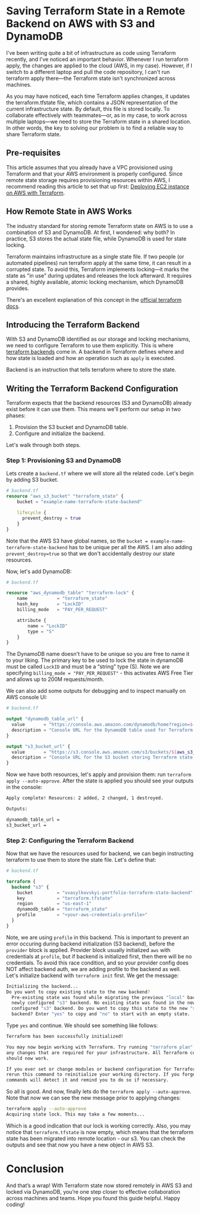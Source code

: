 # Saving Terraform State in a Remote Backend on AWS with S3 and DynamoDB

I've been writing quite a bit of infrastructure as code using Terraform recently, and I've noticed an important behavior. Whenever I run terraform apply, the changes are applied to the cloud (AWS, in my case). However, if I switch to a different laptop and pull the code repository, I can't run terraform apply there—the Terraform state isn't synchronized across machines.

As you may have noticed, each time Terraform applies changes, it updates the terraform.tfstate file, which contains a JSON representation of the current infrastructure state. By default, this file is stored locally. To collaborate effectively with teammates—or, as in my case, to work across multiple laptops—we need to store the Terraform state in a shared location. In other words, the key to solving our problem is to find a reliable way to share Terraform state.

## Pre-requisites

This article assumes that you already have a VPC provisioned using Terraform and that your AWS environment is properly configured. Since remote state storage requires provisioning resources within AWS, I recommend reading this article to set that up first: [Deploying EC2 instance on AWS with Terraform](https://www.vvasylkovskyi.com/posts/provisioning-ec2-on-aws-with-terraform).

## How Remote State in AWS Works

The industry standard for storing remote Terraform state on AWS is to use a combination of S3 and DynamoDB. At first, I wondered: why both? In practice, S3 stores the actual state file, while DynamoDB is used for state locking.

Terraform maintains infrastructure as a single state file. If two people (or automated pipelines) run terraform apply at the same time, it can result in a corrupted state. To avoid this, Terraform implements locking—it marks the state as "in use" during updates and releases the lock afterward. It requires a shared, highly available, atomic locking mechanism, which DynamoDB provides.

There's an excellent explanation of this concept in the [official terraform docs](https://developer.hashicorp.com/terraform/language/state/backends).

## Introducing the Terraform Backend

With S3 and DynamoDB identified as our storage and locking mechanisms, we need to configure Terraform to use them explicitly. This is where [terraform backends](https://developer.hashicorp.com/terraform/language/backend#available-backends) come in. A backend in Terraform defines where and how state is loaded and how an operation such as `apply` is executed.

Backend is an instruction that tells terraform where to store the state.

## Writing the Terraform Backend Configuration

Terraform expects that the backend resources (S3 and DynamoDB) already exist before it can use them. This means we'll perform our setup in two phases:

1. Provision the S3 bucket and DynamoDB table.
2. Configure and initialize the backend.

Let's walk through both steps.

### Step 1: Provisioning S3 and DynamoDB

Lets create a `backend.tf` where we will store all the related code. Let's begin by adding S3 bucket.

```tf
# backend.tf
resource "aws_s3_bucket" "terraform_state" {
    bucket = "example-name-terraform-state-backend"

    lifecycle {
      prevent_destroy = true
    }
}
```

Note that the AWS S3 have global names, so the `bucket = example-name-terraform-state-backend` has to be unique per all the AWS. I am also adding `prevent_destroy=true` so that we don't accidentally destroy our state resources.

Now, let's add DynamoDB:

```tf
# backend.tf

resource "aws_dynamodb_table" "terraform-lock" {
    name           = "terraform_state"
    hash_key       = "LockID"
    billing_mode   = "PAY_PER_REQUEST"

    attribute {
        name = "LockID"
        type = "S"
    }
}
```

The DynamoDB name doesn't have to be unique so you are free to name it to your liking. The primary key to be used to lock the state in dynamoDB must be called `LockID` and must be a “string” type (S). Note we are specifying `billing_mode = "PAY_PER_REQUEST"` - this activates AWS Free Tier and allows up to 200M requests/month.

We can also add some outputs for debugging and to inspect manually on AWS console UI:

```tf
# backend.tf

output "dynamodb_table_url" {
  value       = "https://console.aws.amazon.com/dynamodb/home?region=${var.aws_region}#tables:selected=${aws_dynamodb_table.terraform-lock.name};tab=overview"
  description = "Console URL for the DynamoDB table used for Terraform state locking."
}

output "s3_bucket_url" {
  value       = "https://s3.console.aws.amazon.com/s3/buckets/${aws_s3_bucket.terraform-state.id}?region=${var.aws_region}&tab=objects"
  description = "Console URL for the S3 bucket storing Terraform state."
}

```

Now we have both resources, let's apply and provision them: run `terraform apply --auto-approve`. After the state is applied you should see your outputs in the console:

```sh
Apply complete! Resources: 2 added, 2 changed, 1 destroyed.

Outputs:

dynamodb_table_url =
s3_bucket_url =
```

### Step 2: Configuring the Terraform Backend

Now that we have the resources used for backend, we can begin instructing terraform to use them to store the state file. Let's define that:

```tf
# backend.tf

terraform {
  backend "s3" {
    bucket         = "vvasylkovskyi-portfolio-terraform-state-backend"
    key            = "terraform.tfstate"
    region         = "us-east-1"
    dynamodb_table = "terraform_state"
    profile        = "<your-aws-credentials-profile>"
  }
}
```

Note, we are using `profile` in this backend. This is important to prevent an error occuring during backend initialization (S3 backend), before the `provider` block is applied. Provider block usually initialized `aws` with credentials at `profile`, but if backend is initialized first, then there will be no credentials. To avoid this race condition, and so your provider config does NOT affect backend auth, we are adding profile to the backend as well. Let's initialize backend with `terraform init` first. We get the message:

```sh
Initializing the backend...
Do you want to copy existing state to the new backend?
  Pre-existing state was found while migrating the previous "local" backend to the
  newly configured "s3" backend. No existing state was found in the newly
  configured "s3" backend. Do you want to copy this state to the new "s3"
  backend? Enter "yes" to copy and "no" to start with an empty state.
```

Type `yes` and continue. We should see something like follows:

```sh
Terraform has been successfully initialized!

You may now begin working with Terraform. Try running "terraform plan" to see
any changes that are required for your infrastructure. All Terraform commands
should now work.

If you ever set or change modules or backend configuration for Terraform,
rerun this command to reinitialize your working directory. If you forget, other
commands will detect it and remind you to do so if necessary.
```

So all is good. And now, finally lets do the `terraform apply --auto-approve`. Note that now we can see the new message prior to applying changes:

```sh
terraform apply --auto-approve
Acquiring state lock. This may take a few moments...
```

Which is a good indication that our lock is working correctly. Also, you may notice that `terraform.tfstate` is now empty, which means that the terraform state has been migrated into remote location - our s3. You can check the outputs and see that now you have a new object in AWS S3.

# Conclusion

And that’s a wrap! With Terraform state now stored remotely in AWS S3 and locked via DynamoDB, you’re one step closer to effective collaboration across machines and teams. Hope you found this guide helpful. Happy coding!
